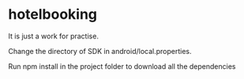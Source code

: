 # hotelbooking
It is just a work for practise.


Change the directory of SDK in android/local.properties.  


Run npm install in the project folder to download all the dependencies
